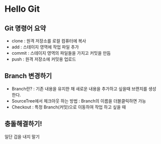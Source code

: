 # Hello Git

## Git 명령어 요약
- clone : 원격 저장소를 로컬 컴퓨터에 복사
- add : 스테이지 영역에 작업 파일 추가
- commit : 스테이지 영역의 파일들을 가지고 커밋을 만듬
- push : 원격 저장소에 커밋용 업로드

## Branch 변경하기
- Branch란? : 기존 내용을 유지한 채 새로운 내용을 추가하고 싶을때 브랜치를 생성한다.
- SourceTree에서 체크아웃 하는 방법 : Branch의 이름을 더블클릭하면 가능
- Checkout : 특정 Branch(커밋)으로 이동하여 작업 하고 싶을 때

## 충돌해결하기!
일단 겁을 내지 말기